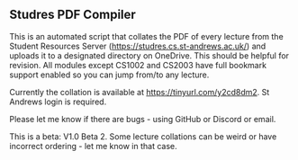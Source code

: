## Studres PDF Compiler

This is an automated script that collates the PDF of every lecture from the Student Resources Server (https://studres.cs.st-andrews.ac.uk/) and uploads it to a designated directory on OneDrive. This should be helpful for revision. All modules except CS1002 and CS2003 have full bookmark support enabled so you can jump from/to any lecture.

Currently the collation is available at https://tinyurl.com/y2cd8dm2. St Andrews login is required.

Please let me know if there are bugs - using GitHub or Discord or email. 

This is a beta: V1.0 Beta 2. Some lecture collations can be weird or have incorrect ordering - let me know in that case.